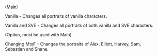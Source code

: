 (Main)

Vanilla - Changes all portraits of vanilla characters.

Vanilla and SVE - Changes all portraits of both vanilla and SVE characters.

(Option, must be used with Main)

Changing MtoF - Changes the portraits of Alex, Elliott, Harvey, Sam, Sebastian and Shane.
